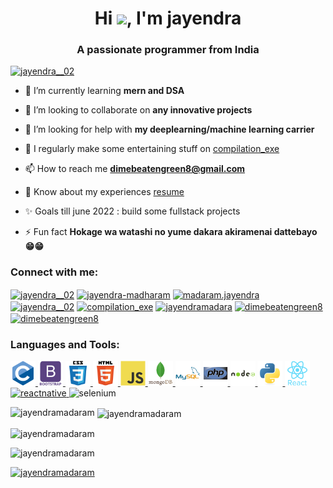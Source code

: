 <h1 align="center">Hi <img src="https://github.com/TheDudeThatCode/TheDudeThatCode/blob/master/Assets/Hi.gif" width="29px">, I'm jayendra</h1>
<h3 align="center">A passionate programmer from India</h3>


<p align="left"> <a href="https://twitter.com/jayendra__02" target="blank"><img src="https://img.shields.io/twitter/follow/jayendra__02?logo=twitter&style=for-the-badge" alt="jayendra__02" /></a> </p>


- 🌱 I’m currently learning **mern and DSA**

- 👯 I’m looking to collaborate on **any innovative projects**

- 🤝 I’m looking for help with **my deeplearning/machine learning carrier**


- 📝 I regularly make some entertaining stuff on [compilation_exe](https://www.youtube.com/channel/UCU-GtEsT63xs4onwQLvmFPA)

- 📫 How to reach me **dimebeatengreen8@gmail.com**

- 📄 Know about my experiences [resume](www.linkedin.com/in/jayendra-madharam-961922200)

- ✨ Goals till june 2022 : build some fullstack projects<br> 

- ⚡ Fun fact **Hokage wa watashi no yume dakara akiramenai dattebayo 😁😁**

<h3 align="left">Connect with me:</h3>
<p align="left">
<a href="https://twitter.com/jayendra__02" target="blank"><img align="center" src="https://raw.githubusercontent.com/rahuldkjain/github-profile-readme-generator/master/src/images/icons/Social/twitter.svg" alt="jayendra__02" height="30" width="40" /></a>
<a href="https://linkedin.com/in/jayendra-madharam" target="blank"><img align="center" src="https://raw.githubusercontent.com/rahuldkjain/github-profile-readme-generator/master/src/images/icons/Social/linked-in-alt.svg" alt="jayendra-madharam" height="30" width="40" /></a>
<a href="https://fb.com/madaram.jayendra" target="blank"><img align="center" src="https://raw.githubusercontent.com/rahuldkjain/github-profile-readme-generator/master/src/images/icons/Social/facebook.svg" alt="madaram.jayendra" height="30" width="40" /></a>
<a href="https://instagram.com/jayendra__02" target="blank"><img align="center" src="https://raw.githubusercontent.com/rahuldkjain/github-profile-readme-generator/master/src/images/icons/Social/instagram.svg" alt="jayendra__02" height="30" width="40" /></a>
<a href="https://www.youtube.com/c/compilation_exe" target="blank"><img align="center" src="https://raw.githubusercontent.com/rahuldkjain/github-profile-readme-generator/master/src/images/icons/Social/youtube.svg" alt="compilation_exe" height="30" width="40" /></a>
<a href="https://www.codechef.com/users/jayendramadara" target="blank"><img align="center" src="https://cdn.jsdelivr.net/npm/simple-icons@3.1.0/icons/codechef.svg" alt="jayendramadara" height="30" width="40" /></a>
<a href="https://www.hackerrank.com/dimebeatengreen8" target="blank"><img align="center" src="https://raw.githubusercontent.com/rahuldkjain/github-profile-readme-generator/master/src/images/icons/Social/hackerrank.svg" alt="dimebeatengreen8" height="30" width="40" /></a>
<a href="https://auth.geeksforgeeks.org/user/dimebeatengreen8" target="blank"><img align="center" src="https://raw.githubusercontent.com/rahuldkjain/github-profile-readme-generator/master/src/images/icons/Social/geeks-for-geeks.svg" alt="dimebeatengreen8" height="30" width="40" /></a>
</p>

<h3 align="left">Languages and Tools:</h3>

<p align="left"> <a href="https://www.cprogramming.com/" target="_blank"> <img src="https://raw.githubusercontent.com/devicons/devicon/master/icons/c/c-original.svg" alt="c" width="40" height="40"/> <img src="https://raw.githubusercontent.com/devicons/devicon/master/icons/bootstrap/bootstrap-plain-wordmark.svg" alt="bootstrap" width="40" height="40"/> </a> <a href="https://www.w3schools.com/css/" target="_blank"> <img src="https://raw.githubusercontent.com/devicons/devicon/master/icons/css3/css3-original-wordmark.svg" alt="css3" width="40" height="40"/> </a> <a href="https://www.w3.org/html/" target="_blank"> <img src="https://raw.githubusercontent.com/devicons/devicon/master/icons/html5/html5-original-wordmark.svg" alt="html5" width="40" height="40"/> </a> <a href="https://developer.mozilla.org/en-US/docs/Web/JavaScript" target="_blank"> <img src="https://raw.githubusercontent.com/devicons/devicon/master/icons/javascript/javascript-original.svg" alt="javascript" width="40" height="40"/> </a> <a href="https://www.mongodb.com/" target="_blank"> <img src="https://raw.githubusercontent.com/devicons/devicon/master/icons/mongodb/mongodb-original-wordmark.svg" alt="mongodb" width="40" height="40"/> </a> <a href="https://www.mysql.com/" target="_blank"> <img src="https://raw.githubusercontent.com/devicons/devicon/master/icons/mysql/mysql-original-wordmark.svg" alt="mysql" width="40" height="40"/> </a> <a href="https://www.php.net" target="_blank"> <img src="https://raw.githubusercontent.com/devicons/devicon/master/icons/php/php-original.svg" alt="php" width="40" height="40"/> </a> </a> <a href="https://nodejs.org" target="_blank"> <img src="https://raw.githubusercontent.com/devicons/devicon/master/icons/nodejs/nodejs-original-wordmark.svg" alt="nodejs" width="40" height="40"/> </a><a href="https://www.python.org" target="_blank"> <img src="https://raw.githubusercontent.com/devicons/devicon/master/icons/python/python-original.svg" alt="python" width="40" height="40"/> </a> <a href="https://reactjs.org/" target="_blank"> <img src="https://raw.githubusercontent.com/devicons/devicon/master/icons/react/react-original-wordmark.svg" alt="react" width="40" height="40"/> </a> <a href="https://reactnative.dev/" target="_blank"> <img src="https://reactnative.dev/img/header_logo.svg" alt="reactnative" width="40" height="40"/> </a> <img src="https://raw.githubusercontent.com/detain/svg-logos/780f25886640cef088af994181646db2f6b1a3f8/svg/selenium-logo.svg" alt="selenium" width="40" height="40"/> </a> </p>

<p><img align="left" src="https://github-readme-stats.vercel.app/api/top-langs?username=jayendramadaram&show_icons=true&locale=en&layout=compact" alt="jayendramadaram" /></p>

<p>&nbsp;<img align="center" src="https://github-readme-stats.vercel.app/api?username=jayendramadaram&show_icons=true&locale=en" alt="jayendramadaram" /></p>

<p><img align="center" src="https://github-readme-streak-stats.herokuapp.com/?user=jayendramadaram&" alt="jayendramadaram" /></p>




<p align="left"> <img src="https://komarev.com/ghpvc/?username=jayendramadaram&label=Profile%20views&color=0e75b6&style=flat" alt="jayendramadaram" /> </p>

<p align="left"> <a href="https://github.com/ryo-ma/github-profile-trophy"><img src="https://github-profile-trophy.vercel.app/?username=jayendramadaram" alt="jayendramadaram" /></a> </p>

